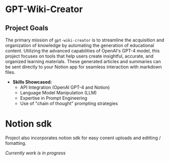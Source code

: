 # GPT-Wiki-Creator

## Project Goals

The primary mission of `gpt-wiki-creator` is to streamline the acquisition and organization of knowledge by automating the generation of educational content. Utilizing the advanced capabilities of OpenAI's GPT-4 model, this project focuses on tools that help users create insightful, accurate, and organized learning materials. These generated articles and summaries can be sent directly to your Notion app for seamless interaction with markdown files. 

- **Skills Showcased:**
  - API Integration (OpenAI GPT-4 and Notion)
  - Language Model Manipulation (LLM)
  - Expertise in Prompt Engineering
  - Use of "chain of thought" prompting strategies

# Notion sdk 
Project also incorporates notion sdk for easy conent uploads and editting / fomatting.

*Currently work is in progress*
